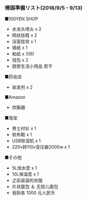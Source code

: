 
### 帰国準備リスト(2018/9/5 - 9/13)

■100YEN SHOP
- 水龙头喷头 x 2
- 网状挂框 x 2
- 浴室挂帘 x 1
- 锡纸 x 1
- 粘纸 x 3(6)
- 钱包 x 2
- 厨房生活小用品 若干

■药妆店
- 染发剂 x 2

■Amazon
- 炊飯器

■淘宝
- 男士衬衫 x 1
- 帆布鞋 x 1
- USB除湿机 x 1
- 220v转110v变压器2000w x 1

■その他
- 5L烧水壶 x 1
- 10L保温壶 x 1
- 之前装袋的衣服 
- 片状面包 ＆ 无馅儿面包
- 爸妈各 1000 元人民币
